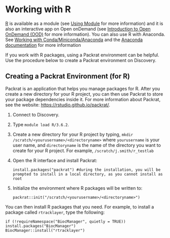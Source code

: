# Working with R

[R](https://www.r-project.org/) is available as a module (see [Using Module](../04_software/02_modules.md) for more information) and
it is also an interactive app on Open onDemand (see [Introduction to Open OnDemand (OOD)](../08_using-ood/01_introduction.md) for more information). You can also use R with Anaconda. See [Working with Conda/Miniconda/Anaconda](./04_conda.md) and the [Anaconda documentation](https://docs.anaconda.com/anaconda/packages/r-language-pkg-docs/) for more information

If you work with R packages, using a Packrat environment can be helpful. Use the procedure below to create a Packrat environment on Discovery.

## Creating a Packrat Environment (for R)

Packrat is an application that helps you manage packages for R. After you create a new directory for your R project, you can then use Packrat
to store your package dependencies inside it. For more information about Packrat, see the website: <https://rstudio.github.io/packrat/>.

1. Connect to Discovery.

2. Type `module load R/3.6.2`.

3. Create a new directory for your R project by typing, `mkdir /scratch/<yourusername>/<directoryname>` where `yourusername` is your user name, and `directoryname` is the name of the directory you want to create for your R project. For example, `/scratch/j.smith/r_testlab`

4. Open the R interface and install Packrat:

   ```
   install.packages("packrat") #during the installation, you will be prompted to install in a local directory, as you cannot install as root
   ```

5. Initialize the environment where R packages will be written to:

   ```
   packrat::init("/scratch/<yourusername>/<directoryname>")
   ```

You can then install R packages that you need. For example, to install a package called `rtracklayer`, type the following:

```
if (!requireNamespace("BiocManager", quietly = TRUE))
install.packages("BiocManager")
BiocManager::install("rtracklayer")
```
